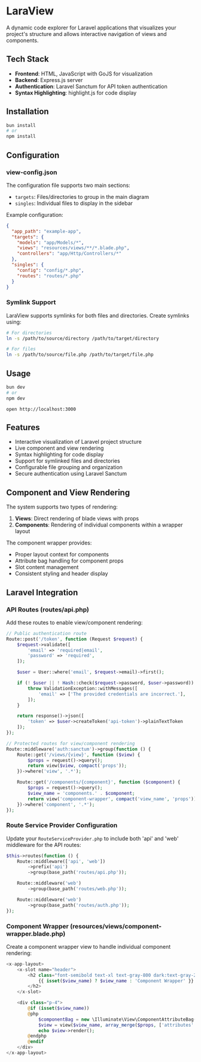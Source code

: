 # LaraView

A dynamic code explorer for Laravel applications that visualizes your project's structure and allows interactive navigation of views and components.

## Tech Stack

- **Frontend**: HTML, JavaScript with GoJS for visualization
- **Backend**: Express.js server
- **Authentication**: Laravel Sanctum for API token authentication
- **Syntax Highlighting**: highlight.js for code display

## Installation

```bash
bun install
# or
npm install
```

## Configuration

### view-config.json

The configuration file supports two main sections:
- `targets`: Files/directories to group in the main diagram
- `singles`: Individual files to display in the sidebar

Example configuration:
```json
{
  "app_path": "example-app",
  "targets": {
    "models": "app/Models/*",
    "views": "resources/views/**/*.blade.php",
    "controllers": "app/Http/Controllers/*"
  },
  "singles": {
    "config": "config/*.php",
    "routes": "routes/*.php"
  }
}
```

### Symlink Support

LaraView supports symlinks for both files and directories. Create symlinks using:

```bash
# For directories
ln -s /path/to/source/directory /path/to/target/directory

# For files
ln -s /path/to/source/file.php /path/to/target/file.php
```


## Usage

```bash
bun dev
# or
npm dev
```

```
open http://localhost:3000
```

## Features

- Interactive visualization of Laravel project structure
- Live component and view rendering
- Syntax highlighting for code display
- Support for symlinked files and directories
- Configurable file grouping and organization
- Secure authentication using Laravel Sanctum

## Component and View Rendering

The system supports two types of rendering:

1. **Views**: Direct rendering of blade views with props
2. **Components**: Rendering of individual components within a wrapper layout

The component wrapper provides:
- Proper layout context for components
- Attribute bag handling for component props
- Slot content management
- Consistent styling and header display


## Laravel Integration

### API Routes (routes/api.php)

Add these routes to enable view/component rendering:

```php
// Public authentication route
Route::post('/token', function (Request $request) {
    $request->validate([
        'email' => 'required|email',
        'password' => 'required',
    ]);

    $user = User::where('email', $request->email)->first();

    if (! $user || ! Hash::check($request->password, $user->password)) {
        throw ValidationException::withMessages([
            'email' => ['The provided credentials are incorrect.'],
        ]);
    }

    return response()->json([
        'token' => $user->createToken('api-token')->plainTextToken
    ]);
});

// Protected routes for view/component rendering
Route::middleware('auth:sanctum')->group(function () {
    Route::get('/views/{view}', function ($view) {
        $props = request()->query();
        return view($view, compact('props'));
    })->where('view', '.*');

    Route::get('/components/{component}', function ($component) {
        $props = request()->query();
        $view_name = 'components.' . $component;
        return view('component-wrapper', compact('view_name', 'props'));
    })->where('component', '.*');
});
```

### Route Service Provider Configuration

Update your `RouteServiceProvider.php` to include both 'api' and 'web' middleware for the API routes:

```php
$this->routes(function () {
    Route::middleware(['api', 'web'])
        ->prefix('api')
        ->group(base_path('routes/api.php'));

    Route::middleware('web')
        ->group(base_path('routes/web.php'));

    Route::middleware('web')
        ->group(base_path('routes/auth.php'));
});
```

### Component Wrapper (resources/views/component-wrapper.blade.php)

Create a component wrapper view to handle individual component rendering:

```php
<x-app-layout>
    <x-slot name="header">
        <h2 class="font-semibold text-xl text-gray-800 dark:text-gray-200 leading-tight">
            {{ isset($view_name) ? $view_name : 'Component Wrapper' }}
        </h2>
    </x-slot>

    <div class="p-4">
        @if (isset($view_name))
        @php
            $componentBag = new \Illuminate\View\ComponentAttributeBag($props ?? []);
            $view = view($view_name, array_merge($props, ['attributes' => $componentBag, 'slot' => $props['slot'] ?? $view_name]));
            echo $view->render();
        @endphp
        @endif
    </div>
</x-app-layout>
```

